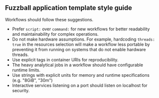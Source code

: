 
## Fuzzball application template style guide

Workflows should follow these suggestions.

- Prefer `script:` over `command:` for new workflows for better readability and
  maintainability for complex operations.
- Do not make hardware assumptions. For example, hardcoding `threads: true` in
  the resources selection will make a workflow less portable by preventing it
  from running on systems that do not enable hardware threads.
- Use explicit tags in container URIs for reproducibility.
- The heavy analytical jobs in a workflow should have configurable runtime limits.
- Use strings with explicit units for memory and runtime specifications (e.g. "8GiB", "30m")
- Interactive services listening on a port should listen on localhost for security.
